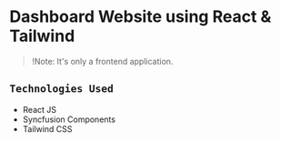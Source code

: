 # Dashboard Website using React & Tailwind
> !Note: It's only a frontend application.

## `Technologies Used`
 
 - React JS
 - Syncfusion Components
 - Tailwind CSS
